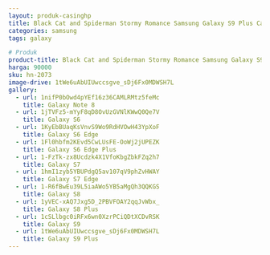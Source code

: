 ```yaml
---
layout: produk-casinghp
title: Black Cat and Spiderman Stormy Romance Samsung Galaxy S9 Plus Case
categories: samsung
tags: galaxy

# Produk
product-title: Black Cat and Spiderman Stormy Romance Samsung Galaxy S9 Plus Case
harga: 90000
sku: hn-2073
image-drive: 1tWe6uAbUIUwccsgve_sDj6Fx0MDWSH7L
gallery:
  - url: 1nifP0bOwd4pYEf16z36CAMLRMtz5feMc
    title: Galaxy Note 8
  - url: 1jTVFz5-mYyF8qD8OvUzGVNlKWwQ0Qe7V
    title: Galaxy S6
  - url: 1KyEbBUaqKsVnvS9Wo9RdHVOwH43YpXoF
    title: Galaxy S6 Edge
  - url: 1Fl0hbfm2KEvd5CwLUsFE-OoWj2jUPEZK
    title: Galaxy S6 Edge Plus
  - url: 1-FzTk-zx8Ucdzk4X1VfoKbgZbkFZq2h7
    title: Galaxy S7
  - url: 1hmI1zyb5YBUPdgQ5av107qV9phZvHWAY
    title: Galaxy S7 Edge
  - url: 1-R6fBwEu39L5iaAWo5YB5aMgQh3QQKGS
    title: Galaxy S8
  - url: 1yVEC-xAQ7Jxg5D_2PBVFOAY2qqJvWbx_
    title: Galaxy S8 Plus
  - url: 1cSLlbgc0iRFx6wn0XzrPCiQDtXCDvRSK
    title: Galaxy S9
  - url: 1tWe6uAbUIUwccsgve_sDj6Fx0MDWSH7L
    title: Galaxy S9 Plus
---
```

